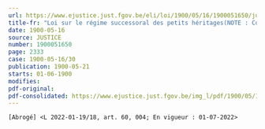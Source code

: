 ```yaml
---
url: https://www.ejustice.just.fgov.be/eli/loi/1900/05/16/1900051650/justel
title-fr: "Loi sur le régime successoral des petits héritages(NOTE : Consultation des versions antérieures à partir du 27-09-2013 et mise à jour au 14-03-2022)"
date: 1900-05-16
source: JUSTICE
number: 1900051650
page: 2333
case: 1900-05-16/30
publication: 1900-05-21
starts: 01-06-1900
modifies:
pdf-original:
pdf-consolidated: https://www.ejustice.just.fgov.be/img_l/pdf/1900/05/16/1900051650_F.pdf
---
```


`[Abrogé] <L 2022-01-19/18, art. 60, 004; En vigueur : 01-07-2022>`
